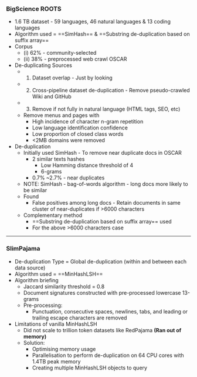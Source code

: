 ### BigScience ROOTS
- 1.6 TB dataset - 59 languages, 46 natural languages & 13 coding languages
- Algorithm used = ==SimHash== & ==Substring de-duplication based on suffix array==
- Corpus
	- (i) 62% - community-selected
	- (ii) 38% -  preprocessed web crawl OSCAR
- De-duplicating Sources
	- 1) Dataset overlap - Just by looking
	- 2) Cross-pipeline dataset de-duplication - Remove pseudo-crawled Wiki and GitHub
	- 3) Remove if not fully in natural language (HTML tags, SEO, etc)
	- Remove menus and pages with
		- High incidence of character n-gram repetition
		- Low language identification confidence
		- Low proportion of closed class words
		- <2MB domains were removed
- De-duplication
	- Initially used SimHash - To remove near duplicate docs in OSCAR
		- 2 similar texts hashes
			- Low Hamming distance threshold of 4
			- 6-grams
		- 0.7% ~2.7% - near duplicates
	- NOTE: SimHash - bag-of-words algorithm - long docs more likely to be similar
	- Found
		- False positives among long docs - Retain documents in same cluster of near-duplicates if >6000 characters
	- Complementary method
		- ==Substring de-duplication based on suffix array== used
		- For the above >6000 characters case

---
### SlimPajama
- De-duplication Type = Global de-duplication (within and between each data source)
- Algorithm used = ==MinHashLSH==
- Algorithm briefing
	- Jaccard similarity threshold = 0.8
	- Document signatures constructed with pre-processed lowercase 13-grams
	- Pre-processing: 
		- Punctuation, consecutive spaces, newlines, tabs, and leading or trailing escape characters are removed
-  Limitations of vanilla MinHashLSH
	- Did not scale to trillion token datasets like RedPajama **(Ran out of memory)**
	- Solution:
		- Optimising memory usage
		- Parallelisation to perform de-duplication on 64 CPU cores with 1.4TB peak memory
		- Creating multiple MinHashLSH objects to query
